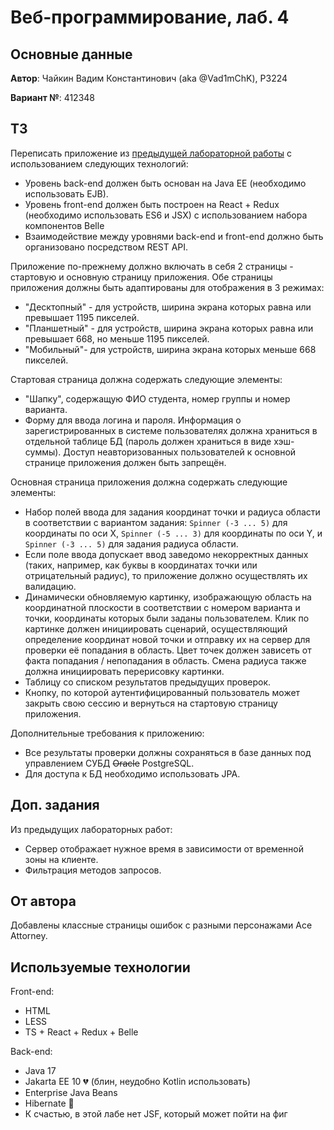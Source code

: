 # Веб-программирование, лаб. 4

## Основные данные

**Автор**: Чайкин Вадим Константинович (aka @Vad1mChK), P3224

**Вариант №**: 412348

## ТЗ

Переписать приложение из [предыдущей лабораторной работы](https://github.com/Vad1mChK/Lab03WebProgr) с использованием
следующих технологий:

- Уровень back-end должен быть основан на Java EE (необходимо использовать EJB).
- Уровень front-end должен быть построен на React + Redux (необходимо использовать ES6 и JSX) с использованием набора
  компонентов Belle
- Взаимодействие между уровнями back-end и front-end должно быть организовано посредством REST API.

Приложение по-прежнему должно включать в себя 2 страницы - стартовую и основную страницу приложения. Обе страницы
приложения должны быть адаптированы для отображения в 3 режимах:

- "Десктопный" - для устройств, ширина экрана которых равна или превышает 1195 пикселей.
- "Планшетный" - для устройств, ширина экрана которых равна или превышает 668, но меньше 1195 пикселей.
- "Мобильный"- для устройств, ширина экрана которых меньше 668 пикселей.

Стартовая страница должна содержать следующие элементы:

- "Шапку", содержащую ФИО студента, номер группы и номер варианта.
- Форму для ввода логина и пароля. Информация о зарегистрированных в системе пользователях должна храниться в отдельной
  таблице БД (пароль должен храниться в виде хэш-суммы). Доступ неавторизованных пользователей к основной странице
  приложения должен быть запрещён.

Основная страница приложения должна содержать следующие элементы:

- Набор полей ввода для задания координат точки и радиуса области в соответствии с вариантом
  задания: `Spinner (-3 ... 5)` для координаты по оси X, `Spinner (-5 ... 3)` для координаты по оси Y,
  и `Spinner (-3 ... 5)` для задания радиуса области.
- Если поле ввода допускает ввод заведомо некорректных данных (таких, например, как буквы в координатах точки или
  отрицательный радиус), то приложение должно осуществлять их валидацию.
- Динамически обновляемую картинку, изображающую область на координатной плоскости в соответствии с номером варианта и
  точки, координаты которых были заданы пользователем. Клик по картинке должен инициировать сценарий, осуществляющий
  определение координат новой точки и отправку их на сервер для проверки её попадания в область. Цвет точек должен
  зависеть от факта попадания / непопадания в область. Смена радиуса также должна инициировать перерисовку картинки.
- Таблицу со списком результатов предыдущих проверок.
- Кнопку, по которой аутентифицированный пользователь может закрыть свою сессию и вернуться на стартовую страницу
  приложения.

Дополнительные требования к приложению:

- Все результаты проверки должны сохраняться в базе данных под управлением СУБД ~~Oracle~~ PostgreSQL.
- Для доступа к БД необходимо использовать JPA.

## Доп. задания

Из предыдущих лабораторных работ:

- Сервер отображает нужное время в зависимости от временной зоны на клиенте.
- Фильтрация методов запросов.

## От автора

Добавлены классные страницы ошибок с разными персонажами Ace Attorney.

## Используемые технологии

Front-end:

- HTML
- LESS
- TS + React + Redux + Belle

Back-end:

- Java 17
- Jakarta EE 10 💔 (блин, неудобно Kotlin использовать)
- Enterprise Java Beans
- Hibernate 🥰
- К счастью, в этой лабе нет JSF, который может пойти на фиг